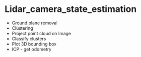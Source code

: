 # Lidar_camera_state_estimation
- Ground plane removal
- Clustering 
- Project point cloud on Image
- Classify clusters
- Plot 3D bounding box
- ICP - get odometry
